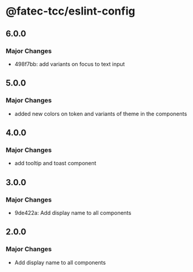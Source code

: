 # @fatec-tcc/eslint-config

## 6.0.0

### Major Changes

- 498f7bb: add variants on focus to text input

## 5.0.0

### Major Changes

- added new colors on token and variants of theme in the components

## 4.0.0

### Major Changes

- add tooltip and toast component

## 3.0.0

### Major Changes

- 9de422a: Add display name to all components

## 2.0.0

### Major Changes

- Add display name to all components
